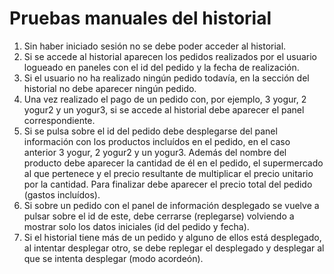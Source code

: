# Pruebas manuales del historial
1. Sin haber iniciado sesión no se debe poder acceder al historial.
2. Si se accede al historial aparecen los pedidos realizados por el usuario logueado en paneles con el id del pedido y la fecha de realización.
3. Si el usuario no ha realizado ningún pedido todavía, en la sección del historial no debe aparecer ningún pedido.
4. Una vez realizado el pago de un pedido con, por ejemplo, 3 yogur, 2 yogur2 y un yogur3, si se accede al historial debe aparecer el panel correspondiente.
5. Si se pulsa sobre el id del pedido debe desplegarse del panel información con los productos incluídos en el pedido, en el caso anterior 3 yogur, 2 yogur2 y un yogur3. Además del nombre del producto debe aparecer la cantidad de él en el pedido, el supermercado al que pertenece y el precio resultante de multiplicar el precio unitario por la cantidad. Para finalizar debe aparecer el precio total del pedido (gastos incluídos).
6. Si sobre un pedido con el panel de información desplegado se vuelve a pulsar sobre el id de este, debe cerrarse (replegarse) volviendo a mostrar solo los datos iniciales (id del pedido y fecha).
7. Si el historial tiene más de un pedido y alguno de ellos está desplegado, al intentar desplegar otro, se debe replegar el desplegado y desplegar al que se intenta desplegar (modo acordeón). 

